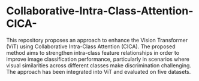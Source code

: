 # Collaborative-Intra-Class-Attention-CICA-
This repository proposes an approach to enhance the Vision Transformer (ViT) using Collaborative Intra-Class Attention (CICA). The proposed method aims to strengthen intra-class feature relationships in order to improve image classification performance, particularly in scenarios where visual similarities across different classes make discrimination challenging. The approach has been integrated into ViT and evaluated on five datasets.
